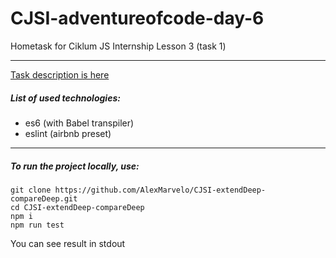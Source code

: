 # CJSI-adventureofcode-day-6
Hometask for Ciklum JS Internship Lesson 3 (task 1)

---

[Task description is here](http://adventofcode.com/day/6)

##### List of used technologies:
- es6 (with Babel transpiler)
- eslint (airbnb preset)

---

##### To run the project locally, use:
```
git clone https://github.com/AlexMarvelo/CJSI-extendDeep-compareDeep.git
cd CJSI-extendDeep-compareDeep
npm i
npm run test
```
You can see result in stdout
